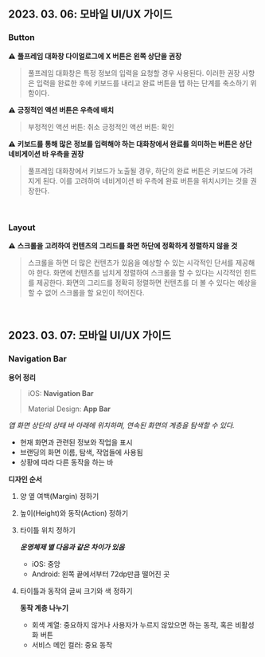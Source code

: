 ## 2023. 03. 06: 모바일 UI/UX 가이드 

### Button
 ⚠️ **풀프레임 대화창 다이얼로그에 X 버튼은 왼쪽 상단을 권장**  
>  풀프레임 대화창은 특정 정보의 입력을 요청할 경우 사용된다. 
>  이러한 권장 사항은 입력을 완료한 후에 키보드를 내리고 완료 버튼을 탭 하는 단계를 축소하기 위함이다. 

⚠️ **긍정적인 액션 버튼은 우측에 배치**
> 부정적인 액션 버튼: 취소
> 긍정적인 액션 버튼: 확인

⚠️ **키보드를 통해 많은 정보를 입력해야 하는 대화창에서 완료를 의미하는 버튼은 상단 네비게이션 바 우측을 권장**
> 풀프레임 대화창에서 키보드가 노출될 경우, 하단의 완료 버튼은 키보드에 가려지게 된다. 이를 고려하여 네비게이션 바 우측에 완료 버튼을 위치시키는 것을 권장한다. 

&nbsp;
### Layout 
⚠️ **스크롤을 고려하여 컨텐츠의 그리드를 화면 하단에 정확하게 정렬하지 않을 것**
> 스크롤을 하면 더 많은 컨텐츠가 있음을 예상할 수 있는 시각적인 단서를 제공해야 한다. 화면에 컨텐츠를 넘치게 정렬하여 스크롤을 할 수 있다는 시각적인 힌트를 제공한다. 
> 화면의 그리드를 정확히 정렬하면 컨텐츠를 더 볼 수 있다는 예상을 할 수 없어 스크롤을 할 요인이 적어진다. 

&nbsp;
## 2023. 03. 07: 모바일 UI/UX 가이드 
### Navigation Bar
**용어 정리**
> iOS: **Navigation Bar**
> 
> Material Design: **App Bar** 

*앱 화면 상단의 상태 바 아래에 위치하며, 연속된 화면의 계층을 탐색할 수 있다.* 
- 현재 화면과 관련된 정보와 작업을 표시
- 브랜딩의 화면 이름, 탐색, 작업들에 사용됨
- 상황에 따라 다른 동작을 하는 바 

**디자인 순서**
1. 양 옆 여백(Margin) 정하기 
2. 높이(Height)와 동작(Action) 정하기
3. 타이틀 위치 정하기 

	***운영체제 별 다음과 같은 차이가 있음***
	- iOS: 중앙
	- Android: 왼쪽 끝에서부터 72dp만큼 떨어진 곳

4. 타이틀과 동작의 글씨 크기와 색 정하기 

	**동작 계층 나누기** 
	- 회색 계열: 중요하지 않거나 사용자가 누르지 않았으면 하는 동작, 혹은 비활성화 버튼
	- 서비스 메인 컬러: 중요 동작 

